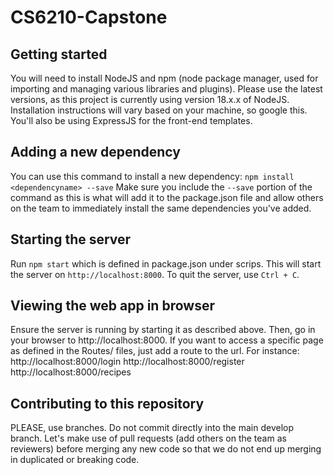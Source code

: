 # CS6210-Capstone



## Getting started

You will need to install NodeJS and npm (node package manager, used for importing and managing various libraries and plugins). Please use the latest versions, as this project is currently using version 18.x.x of NodeJS. Installation instructions will vary based on your machine, so google this. You'll also be using ExpressJS for the front-end templates.

## Adding a new dependency
You can use this command to install a new dependency:
`npm install <dependencyname> --save`
Make sure you include the `--save` portion of the command as this is what will add it to the package.json file and allow others on the team to immediately install the same dependencies you've added.

## Starting the server
Run `npm start` which is defined in package.json under scrips. This will start the server on `http://localhost:8000`. 
To quit the server, use `Ctrl + C`.

## Viewing the web app in browser
Ensure the server is running by starting it as described above.
Then, go in your browser to http://localhost:8000.
If you want to access a specific page as defined in the Routes/ files, just add a route to the url. For instance:
http://localhost:8000/login
http://localhost:8000/register
http://localhost:8000/recipes

## Contributing to this repository
PLEASE, use branches. Do not commit directly into the main develop branch. Let's make use of pull requests (add others on the team as reviewers) before merging any new code so that we do not end up merging in duplicated or breaking code.

